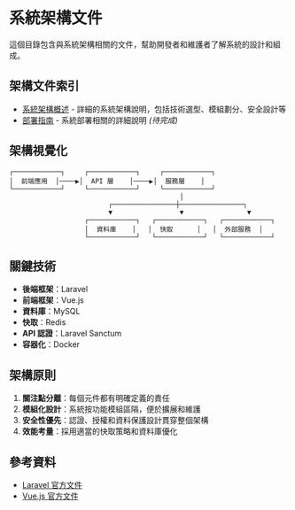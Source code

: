 # 系統架構文件

這個目錄包含與系統架構相關的文件，幫助開發者和維護者了解系統的設計和組成。

## 架構文件索引

- [系統架構概述](architecture-overview.md) - 詳細的系統架構說明，包括技術選型、模組劃分、安全設計等
- [部署指南](deployment-guide.md) - 系統部署相關的詳細說明 *(待完成)*

## 架構視覺化

```
┌────────────┐     ┌────────────┐     ┌────────────┐
│  前端應用  │────▶│  API 層    │────▶│  服務層    │
└────────────┘     └────────────┘     └────────────┘
                                           │
                         ┌────────────────┼────────────────┐
                         ▼                 ▼                ▼
                   ┌────────────┐   ┌────────────┐   ┌────────────┐
                   │  資料庫    │   │  快取      │   │  外部服務  │
                   └────────────┘   └────────────┘   └────────────┘
```

## 關鍵技術

- **後端框架**：Laravel
- **前端框架**：Vue.js
- **資料庫**：MySQL
- **快取**：Redis
- **API 認證**：Laravel Sanctum
- **容器化**：Docker

## 架構原則

1. **關注點分離**：每個元件都有明確定義的責任
2. **模組化設計**：系統按功能模組區隔，便於擴展和維護
3. **安全性優先**：認證、授權和資料保護設計貫穿整個架構
4. **效能考量**：採用適當的快取策略和資料庫優化

## 參考資料

- [Laravel 官方文件](https://laravel.com/docs)
- [Vue.js 官方文件](https://vuejs.org/guide/introduction.html) 